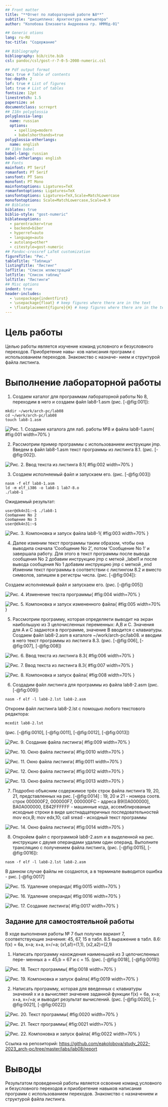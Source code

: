 ```yaml
---
## Front matter
title: "**Отчет по лабораторной работе №8**"
subtitle: "дисциплина: Архитектура компьютера"
author: "Колобова Елизавета Андреевна гр. НММбд-01"

## Generic otions
lang: ru-RU
toc-title: "Содержание"

## Bibliography
bibliography: bib/cite.bib
csl: pandoc/csl/gost-r-7-0-5-2008-numeric.csl

## Pdf output format
toc: true # Table of contents
toc-depth: 2
lof: true # List of figures
lot: true # List of tables
fontsize: 12pt
linestretch: 1.5
papersize: a4
documentclass: scrreprt
## I18n polyglossia
polyglossia-lang:
  name: russian
  options:
	- spelling=modern
	- babelshorthands=true
polyglossia-otherlangs:
  name: english
## I18n babel
babel-lang: russian
babel-otherlangs: english
## Fonts
mainfont: PT Serif
romanfont: PT Serif
sansfont: PT Sans
monofont: PT Mono
mainfontoptions: Ligatures=TeX
romanfontoptions: Ligatures=TeX
sansfontoptions: Ligatures=TeX,Scale=MatchLowercase
monofontoptions: Scale=MatchLowercase,Scale=0.9
## Biblatex
biblatex: true
biblio-style: "gost-numeric"
biblatexoptions:
  - parentracker=true
  - backend=biber
  - hyperref=auto
  - language=auto
  - autolang=other*
  - citestyle=gost-numeric
## Pandoc-crossref LaTeX customization
figureTitle: "Рис."
tableTitle: "Таблица"
listingTitle: "Листинг"
lofTitle: "Список иллюстраций"
lotTitle: "Список таблиц"
lolTitle: "Листинги"
## Misc options
indent: true
header-includes:
  - \usepackage{indentfirst}
  - \usepackage{float} # keep figures where there are in the text
  - \floatplacement{figure}{H} # keep figures where there are in the text
---
```


# **Цель работы**

Целью работы является изучение команд условного и безусловного переходов. Приобретение навы-
ков написания программ с использованием переходов. Знакомство с назначе-
нием и структурой файла листинга.


# **Выполнение лабораторной работы**
1. Создаем каталог для программам лабораторной работы No 8, переходим в
него и создаем файл lab8-1.asm (рис. [-@fig:001]):

```
mkdir ~/work/arch-pc/lab08
cd ~/work/arch-pc/lab08
touch lab8-1.asm
```

![Рис. 1. Создание каталога для лаб. работы №8 и файла lab8-1.asm](image/л8к1.png){ #fig:001 width=70% }

2. Рассмотрим пример программы с использованием инструкции jmp.
Введем в файл lab8-1.asm текст программы из листинга 8.1. (рис. [-@fig:002]).

![Рис. 2. Ввод текста из листинга 8.1](image/л8к3.png){ #fig:002 width=70% }

3. Создаем исполняемый файл и запускаем его. (рис. [-@fig:003])

```
nasm -f elf lab8-1.asm
ld -m elf_i386 -o lab8-1 lab7-8.o
./lab8-1 
```
Ожидаемый результат:
```
user@dk4n31:~$ ./lab8-1
Сообщение No 2
Сообщение No 3
user@dk4n31:~$
```
![Рис. 3. Компоновка и запуск файла lab8-1](image/л8к2.png){ #fig:003 width=70% }

4. Далее изменим текст программы таким образом, чтобы она выводила сначала
‘Сообщение No 2’, потом ‘Сообщение No 1’ и завершала работу. Для этого в
текст программы после вывода сообщения No 2 добавим инструкцию jmp с
меткой _label1 и после вывода сообщения No 1 добавим инструкцию jmp с меткой _end 
Изменим текст программы в соответствии с листингом 8.2 и вместо символов, 
запишем в регистры числа. (рис. [-@fig:004]):

Создаем исполняемый файл и запускаем его.
(рис. [-@fig:005])

![Рис. 4. Изменение текста программы](image/л8к4.png){ #fig:004 width=70% }

![Рис. 5. Компоновка и запуск измененного файла](image/л8к5.png){ #fig:005 width=70% }

5. Рассмотрим программу, которая определяети выводит на экран наибольшую
из 3 целочисленных переменных: A,B и C. Значения для A и C задаются в программе,
значение B вводится с клавиатуры.
Создаем файл lab8-2.asm в каталоге ~/work/arch-pc/lab08. и вводим в него текст программы из листинга 8.3.
(рис. [-@fig:006], [-@fig:007], [-@fig:008])


![Рис. 6. Ввод текста из листинга 8.3](image/л8к8.png){ #fig:006 width=70% }

![Рис. 7. Ввод текста из листинга 8.3](image/л8к9.png){ #fig:007 width=70% }

![Рис. 8. Компоновка и запуск файла](image/л8к12.png){ #fig:008 width=70% }

6. Создадим файл листинга для программы из файла lab8-2.asm (рис. [-@fig:009])
```
nasm -f elf -l lab8-2.lst lab8-2.asm
```
Откроем файл листинга lab8-2.lst с помощью любого текстового редактора:
```
mcedit lab8-2.lst
```

(рис. [-@fig:0010], [-@fig:0011], [-@fig:0012], [-@fig:0013])

![Рис. 9. Создание файла листинга](image/л8к13.png){ #fig:009 width=70% }

![Рис. 10. Окно файла листинга](image/л8к14.png){ #fig:0010 width=70% }

![Рис. 11. Окно файла листинга](image/л8к15.png){ #fig:0011 width=70% }

![Рис. 12. Окно файла листинга](image/л8к16.png){ #fig:0012 width=70% }

![Рис. 13. Окно файла листинга](image/л8к17.png){ #fig:0013 width=70% }

7. Подробно объясним содержимое трёх строк файла листинга 19, 20, 21, представленных на рис. [-@fig:0014] :
19, 20 и 21 - номера соотв. строк
000000F2, 000000F7, 000000FC - адреса
B9(0A000000], BA0A000000, E842FFFFFF - машинные кода, ассемблированые исходные строки 
в виде шестнадцатеричных последовательностей
mov ecx,B; mov edx,10; call sread - исходный текст программы

![Рис. 14. Окно файла листинга](image/л8к18.png){ #fig:0014 width=70% }

8. Откройем файл с программой lab8-2.asm и в выделенной на рис. инструкции с двумя
операндами удалим один операнд. Выполните трансляцию с получением файла
листинга, (рис. [-@fig:0015], [-@fig:0016]):
```
nasm -f elf -l lab8-2.lst lab8-2.asm
```
В данном случае файлы не создаются, а в терминале выводится ошибка - рис. [-@fig:0017]

![Рис. 15. Удаление операнда](image/л8к22.png){ #fig:0015 width=70% }

![Рис. 16. Удаление операнда](image/л8к23.png){ #fig:0016 width=70% }

![Рис. 17. Создание листинга](image/л8к24.png){ #fig:0017 width=70% }


## **Задание для самостоятельной работы**
В ходе выполнения работы № 7 был получен вариант 7, 
соответствующие значения: 45, 67, 15 в табл. 8.5
выражение в табл. 8.6: f(x) = 6a, x=a; x+a, x=/=a; (x1,a1)=(1,1), (x2,a2)=(2,1)

1. Написать программу нахождения наименьшей из 3 целочисленных пере-
менных a = 45,b = 67 и c = 15. (рис. [-@fig:0018], [-@fig:0019])
 
![Рис. 18. Текст программы](image/л8к26.png){ #fig:0018 width=70% }

![Рис. 19.  Компоновка и запуск файла](image/л8к27.png){ #fig:0019 width=70% }

2. Написать программу, которая для введенных с клавиатуры значений x
и a вычисляет значение заданной функции f(x) = 6a, x=a; x+a, x=/=a; и выводит результат вычислений. 
(рис. [-@fig:0020], [-@fig:0021], [-@fig:0022])

![Рис. 20. Текст программы](image/л8к28.png){ #fig:0020 width=70% }

![Рис. 21.  Текст программы](image/л8к29.png){ #fig:0021 width=70% }

![Рис. 22. Компоновка и запуск файла](image/л8к30.png){ #fig:0022 width=70% }

Ссылка на репозиторий: https://github.com/eakolobova/study_2022-2023_arch-pc/tree/master/labs/lab08/report

# **Выводы**

Результатом проведенной работы является освоение команд условного и безусловного переходов и приобретение навыков написания программ с использованием переходов. Знакомство с назначением и структурой файла листинга.
